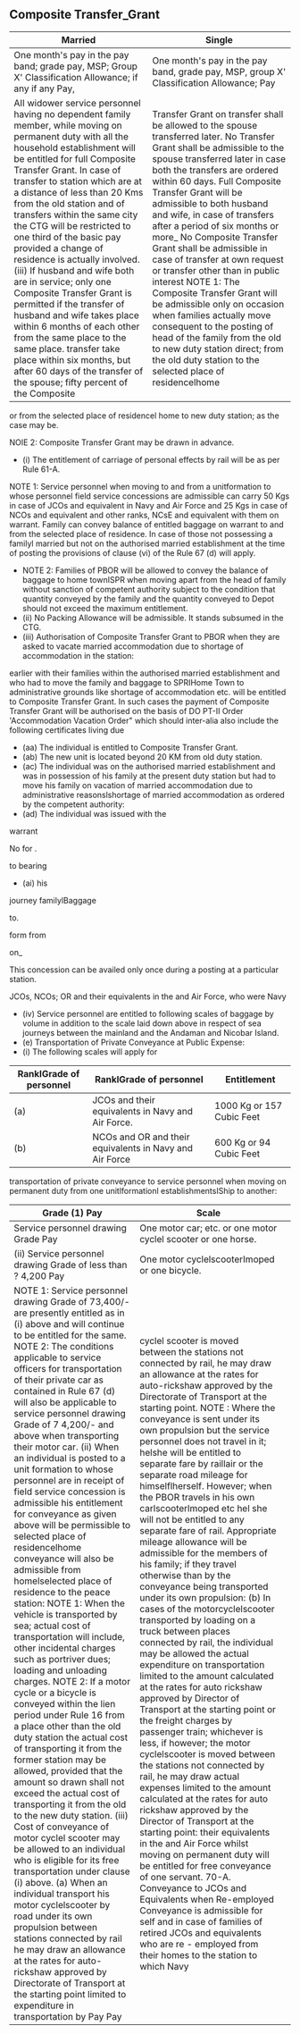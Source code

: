 ## Composite Transfer\_Grant

| Married                                                                                                                                                                                                                                                                                                                                                                                                                                                                                                                                                                                                                                                                                                                                                                                | Single                                                                                                                                                                                                                                                                                                                                                                                                                                                                                                                                                                                                                                                                                                                                       |
|----------------------------------------------------------------------------------------------------------------------------------------------------------------------------------------------------------------------------------------------------------------------------------------------------------------------------------------------------------------------------------------------------------------------------------------------------------------------------------------------------------------------------------------------------------------------------------------------------------------------------------------------------------------------------------------------------------------------------------------------------------------------------------------|----------------------------------------------------------------------------------------------------------------------------------------------------------------------------------------------------------------------------------------------------------------------------------------------------------------------------------------------------------------------------------------------------------------------------------------------------------------------------------------------------------------------------------------------------------------------------------------------------------------------------------------------------------------------------------------------------------------------------------------------|
| One month's pay in the pay band; grade pay, MSP; Group X' Classification Allowance; if any if any Pay,                                                                                                                                                                                                                                                                                                                                                                                                                                                                                                                                                                                                                                                                                 | One month's pay in the pay band, grade pay, MSP, group X' Classification Allowance; Pay                                                                                                                                                                                                                                                                                                                                                                                                                                                                                                                                                                                                                                                      |
| AII widower service personnel having no dependent family member, while moving on permanent duty with all the household establishment will be entitled for full Composite Transfer Grant. In case of transfer to station which are at a distance of less than 20 Kms from the old station and of transfers within the same city the CTG will be restricted to one third of the basic pay provided a change of residence is actually involved. (iii) If husband and wife both are in service; only one Composite Transfer Grant is permitted if the transfer of husband and wife takes place within 6 months of each other from the same place to the same place. transfer take place within six months, but after 60 days of the transfer of the spouse; fifty percent of the Composite | Transfer Grant on transfer shall be allowed to the spouse transferred later. No Transfer Grant shall be admissible to the spouse transferred later in case both the transfers are ordered within 60 days. Full Composite Transfer Grant will be admissible to both husband and wife, in case of transfers after a period of six months or more_ No Composite Transfer Grant shall be admissible in case of transfer at own request or transfer other than in public interest NOTE 1: The Composite Transfer Grant will be admissible only on occasion when families actually move consequent to the posting of head of the family from the old to new duty station direct; from the old duty station to the selected place of residencelhome |

or from the selected place of residencel home to new duty station; as the case may be.

NOIE 2: Composite Transfer Grant may be drawn in advance.

- (i) The entitlement of carriage of personal effects by rail will be as per Rule 61-A.

NOTE 1: Service personnel when moving to and from a unitformation to whose personnel field service concessions are admissible can carry 50 Kgs in case of JCOs and equivalent in Navy and Air Force and 25 Kgs in case of NCOs and equivalent and other ranks, NCsE and equivalent with them on warrant. Family can convey balance of entitled baggage on warrant to and from the selected place of residence. In case of those not possessing a familyl married but not on the authorised married establishment at the time of posting the provisions of clause (vi) of the Rule 67 (d) will apply.

- NOTE 2: Families of PBOR will be allowed to convey the balance of baggage to home townISPR when moving apart from the head of family without sanction of competent authority subject to the condition that quantity conveyed by the family and the quantity conveyed to Depot should not exceed the maximum entitlement.
- (ii) No Packing Allowance will be admissible. It stands subsumed in the CTG.
- (iii) Authorisation of Composite Transfer Grant to PBOR when they are asked to vacate married accommodation due to shortage of accommodation in the station:

earlier with their families within the authorised married establishment and who had to move the family and baggage to SPRIHome Town to administrative grounds like shortage of accommodation etc. will be entitled to Composite Transfer Grant. In such cases the payment of Composite Transfer Grant will be authorised on the basis of DO PT-II Order 'Accommodation Vacation Order" which should inter-alia also include the following certificates living due

- (aa) The individual is entitled to Composite Transfer Grant.
- (ab) The new unit is located beyond 20 KM from old duty station.
- (ac) The individual was on the authorised married establishment and was in possession of his family at the present duty station but had to move his family on vacation of married accommodation due to administrative reasonslshortage of married accommodation as ordered by the competent authority:
- (ad) The individual was issued with the

warrant

No for .

to bearing

- (ai) his

journey familylBaggage

to.

form from

on\_

This concession can be availed only once during a posting at a particular station.

JCOs, NCOs; OR and their equivalents in the and Air Force, who were Navy

- (iv)   Service personnel are entitled to following scales of baggage by volume in addition to the scale laid down above in respect of sea journeys between the mainland and the Andaman and Nicobar Island.
- (e) Transportation of Private Conveyance at Public Expense:
- (i) The following scales will apply for

| RanklGrade of personnel   | RanklGrade of personnel                                 | Entitlement               |
|---------------------------|---------------------------------------------------------|---------------------------|
| (a)                       | JCOs and their equivalents in Navy and Air Force.       | 1000 Kg or 157 Cubic Feet |
| (b)                       | NCOs and OR and their equivalents in Navy and Air Force | 600 Kg or 94 Cubic Feet   |

transportation of private conveyance to service personnel when moving on permanent duty from one unitlformationl establishmentsIShip to another:

| Grade (1) Pay                                                                                                                                                                                                                                                                                                                                                                                                                                                                                                                                                                                                                                                                                                                                                                                                                                                                                                                                                                                                                                                                                                                                                                                                                                                                                                                                                                                                                                                                                                                                                                                                                                                                                                   | Scale                                                                                                                                                                                                                                                                                                                                                                                                                                                                                                                                                                                                                                                                                                                                                                                                                                                                                                                                                                                                                                                                                                                                                                                                                                                                                                                                                                                                                                                                                                                                                                                                                                                                                                 |    |
|-----------------------------------------------------------------------------------------------------------------------------------------------------------------------------------------------------------------------------------------------------------------------------------------------------------------------------------------------------------------------------------------------------------------------------------------------------------------------------------------------------------------------------------------------------------------------------------------------------------------------------------------------------------------------------------------------------------------------------------------------------------------------------------------------------------------------------------------------------------------------------------------------------------------------------------------------------------------------------------------------------------------------------------------------------------------------------------------------------------------------------------------------------------------------------------------------------------------------------------------------------------------------------------------------------------------------------------------------------------------------------------------------------------------------------------------------------------------------------------------------------------------------------------------------------------------------------------------------------------------------------------------------------------------------------------------------------------------|-------------------------------------------------------------------------------------------------------------------------------------------------------------------------------------------------------------------------------------------------------------------------------------------------------------------------------------------------------------------------------------------------------------------------------------------------------------------------------------------------------------------------------------------------------------------------------------------------------------------------------------------------------------------------------------------------------------------------------------------------------------------------------------------------------------------------------------------------------------------------------------------------------------------------------------------------------------------------------------------------------------------------------------------------------------------------------------------------------------------------------------------------------------------------------------------------------------------------------------------------------------------------------------------------------------------------------------------------------------------------------------------------------------------------------------------------------------------------------------------------------------------------------------------------------------------------------------------------------------------------------------------------------------------------------------------------------|----|
| Service personnel drawing Grade Pay                                                                                                                                                                                                                                                                                                                                                                                                                                                                                                                                                                                                                                                                                                                                                                                                                                                                                                                                                                                                                                                                                                                                                                                                                                                                                                                                                                                                                                                                                                                                                                                                                                                                             | One motor car; etc. or one motor cyclel scooter or one horse.                                                                                                                                                                                                                                                                                                                                                                                                                                                                                                                                                                                                                                                                                                                                                                                                                                                                                                                                                                                                                                                                                                                                                                                                                                                                                                                                                                                                                                                                                                                                                                                                                                         |    |
| (ii) Service personnel drawing Grade of less than ? 4,200 Pay                                                                                                                                                                                                                                                                                                                                                                                                                                                                                                                                                                                                                                                                                                                                                                                                                                                                                                                                                                                                                                                                                                                                                                                                                                                                                                                                                                                                                                                                                                                                                                                                                                                   | One motor cyclelscooterImoped or one bicycle.                                                                                                                                                                                                                                                                                                                                                                                                                                                                                                                                                                                                                                                                                                                                                                                                                                                                                                                                                                                                                                                                                                                                                                                                                                                                                                                                                                                                                                                                                                                                                                                                                                                         |    |
| NOTE 1: Service personnel drawing Grade of 73,400/-are presently entitled as in (i) above and will continue to be entitled for the same. NOTE 2: The conditions applicable to service officers for transportation of their private car as contained in Rule 67 (d) will also be applicable to service personnel drawing Grade of 7 4,200/- and above when transporting their motor car. (ii) When an individual is posted to a unit formation to whose personnel are in receipt of field service concession is admissible his entitlement for conveyance as given above will be permissible to selected place of residencelhome conveyance will also be admissible from homelselected place of residence to the peace station: NOTE 1: When the vehicle is transported by sea; actual cost of transportation will include, other incidental charges such as portriver dues; loading and unloading charges. NOTE 2: If a motor cycle or a bicycle is conveyed within the lien period under Rule 16 from a place other than the old duty station the actual cost of transporting it from the former station may be allowed, provided that the amount so drawn shall not exceed the actual cost of transporting it from the old to the new duty station. (iii) Cost of conveyance of motor cyclel scooter may be allowed to an individual who is eligible for its free transportation under clause (i) above. (a) When an individual transport his motor cyclelscooter by road under its own propulsion between stations connected by rail he may draw an allowance at the rates for auto- rickshaw approved by Directorate of Transport at the starting point limited to expenditure in transportation by Pay Pay | cyclel scooter is moved between the stations not connected by rail, he may draw an allowance at the rates for auto-rickshaw approved by the Directorate of Transport at the starting point. NOTE : Where the conveyance is sent under its own propulsion but the service personnel does not travel in it; helshe will be entitled to separate fare by raillair or the separate road mileage for himselflherself. However; when the PBOR travels in his own carlscooterlmoped etc hel she will not be entitled to any separate fare of rail. Appropriate mileage allowance will be admissible for the members of his family; if they travel otherwise than by the conveyance being transported under its own propulsion: (b) In cases of the motorcyclelscooter transported by loading on a truck between places connected by rail, the individual may be allowed the actual expenditure on transportation limited to the amount calculated at the rates for auto rickshaw approved by Director of Transport at the starting point or the freight charges by passenger train; whichever is less, if however; the motor cyclelscooter is moved between the stations not connected by rail, he may draw actual expenses limited to the amount calculated at the rates for auto rickshaw approved by the Director of Transport at the starting point: their equivalents in the and Air Force whilst moving on permanent duty will be entitled for free conveyance of one servant. 70-A. Conveyance to JCOs and Equivalents when Re-employed Conveyance is admissible for self and in case of families of retired JCOs and equivalents who are re - employed from their homes to the station to which Navy |    |
